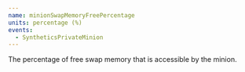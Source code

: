 ```yaml
---
name: minionSwapMemoryFreePercentage
units: percentage (%)
events:
  - SyntheticsPrivateMinion
---
```


The percentage of free swap memory that is accessible by the minion.